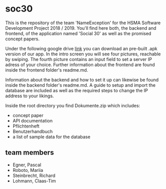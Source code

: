 # soc30

This is the repository of the team 'NameException' for the HSMA Software Development Project 2018 / 2019. You'll find here both, the backend and frontend, of the application named 'Social 30' as well as the promised concept papers. 

Under the following google drive [link](https://drive.google.com/file/d/1G0spQcrZXUI0fUcPvrWQ8bhwK3jAS1JZ/view) you can download an pre-built .apk version of our app. In the intro screen you will see four pictures, reachable by swiping. The fourth picture contains an input field to set a server IP adress of your choice. Further information about the frontend are found inside the frontend folder's readme.md.

Information about the backend and how to set it up can likewise be found inside the backend folder's readme.md. A guide to setup and import the database are included as well as the required steps to change the IP address to your likings.

Inside the root directory you find Dokumente.zip which includes:
- concept paper
- API documentation
- Pflichtenheft
- Benutzerhandbuch
- a list of sample data for the database

## team members

- Egner, Pascal
- Roboto, Mariia
- Steinbrecht, Richard
- Lohmann, Claas-Tim

